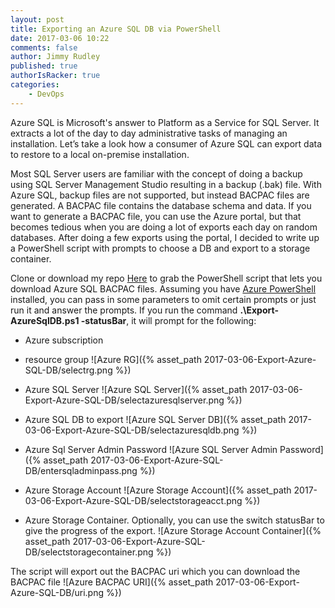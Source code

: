 ```yaml
---
layout: post
title: Exporting an Azure SQL DB via PowerShell  
date: 2017-03-06 10:22
comments: false
author: Jimmy Rudley
published: true
authorIsRacker: true
categories:
    - DevOps
---
```


Azure SQL is Microsoft's answer to Platform as a Service for SQL Server. It extracts a lot of the day to day administrative tasks of managing an installation. Let’s take a look how a consumer of Azure SQL can export data to restore to a local on-premise installation.

<!-- more -->

Most SQL Server users are familiar with the concept of doing a backup using SQL Server Management Studio resulting in a backup (.bak) file. With Azure SQL, backup files are not supported, but instead BACPAC files are generated. A BACPAC file contains the database schema and data. If you want to generate a BACPAC file, you can use the Azure portal, but that becomes tedious when you are doing a lot of exports each day on random databases. After doing a few exports using the portal, I decided to write up a PowerShell script with prompts to choose a DB and export to a storage container.

Clone or download my repo [Here](https://github.com/jrudley/export-AzureSqlDb) to grab the PowerShell script that lets you download Azure SQL BACPAC files. Assuming you have [Azure PowerShell](https://azure.microsoft.com/en-us/downloads/) installed, you can pass in some parameters to omit certain prompts or just run it and answer the prompts. If you run the command **.\Export-AzureSqlDB.ps1 -statusBar**, it will prompt for the following:

* Azure subscription 

* resource group 
![Azure RG]({% asset_path 2017-03-06-Export-Azure-SQL-DB/selectrg.png %})
* Azure SQL Server
![Azure SQL Server]({% asset_path 2017-03-06-Export-Azure-SQL-DB/selectazuresqlserver.png %})
* Azure SQL DB to export
![Azure SQL Server DB]({% asset_path 2017-03-06-Export-Azure-SQL-DB/selectazuresqldb.png %})
* Azure Sql Server Admin Password
![Azure SQL Server Admin Password]({% asset_path 2017-03-06-Export-Azure-SQL-DB/entersqladminpass.png %})
* Azure Storage Account 
![Azure Storage Account]({% asset_path 2017-03-06-Export-Azure-SQL-DB/selectstorageacct.png %})
* Azure Storage Container. Optionally, you can use the switch statusBar to give the progress of the export.
![Azure Storage Account Container]({% asset_path 2017-03-06-Export-Azure-SQL-DB/selectstoragecontainer.png %})

The script will export out the BACPAC uri which you can download the BACPAC file
![Azure BACPAC URI]({% asset_path 2017-03-06-Export-Azure-SQL-DB/uri.png %})



